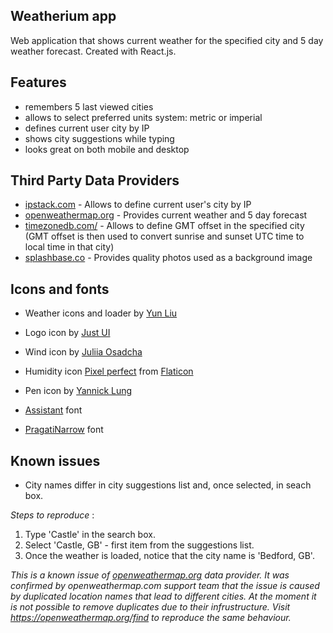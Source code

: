 ## Weatherium app

Web application that shows current weather for the specified city and 5 day weather forecast.
Created with React.js.


## Features

- remembers 5 last viewed cities
- allows to select preferred units system: metric or imperial
- defines current user city by IP
- shows city suggestions while typing
- looks great on both mobile and desktop


## Third Party Data Providers

 - [ipstack.com](https://ipstack.com/) - Allows to define current user's city by IP
 - [openweathermap.org](https://openweathermap.org) - Provides current weather and 5 day forecast
 - [timezonedb.com/](https://timezonedb.com/) - Allows to define GMT offset in the specified city (GMT offset is then used to convert sunrise and sunset UTC time to local time in that city)
 - [splashbase.co](https://www.splashbase.co/) - Provides quality photos used as a background image


## Icons and fonts

 - Weather icons and loader by [Yun Liu](https://www.iconfinder.com/Neolau1119/icon-sets)
 - Logo icon by [Just UI](https://www.iconfinder.com/justui)
 - Wind icon by [Juliia Osadcha](https://www.iconfinder.com/Juliia_Os)
 - Humidity icon [Pixel perfect](https://www.flaticon.com/authors/pixel-perfect) from [Flaticon](https://www.flaticon.com)
 - Pen icon by [Yannick Lung](https://www.iconfinder.com/yanlu)

 - [Assistant](https://fonts.google.com/specimen/Assistant) font
 - [PragatiNarrow](https://fonts.google.com/specimen/Pragati+Narrow) font


## Known issues

 - City names differ in city suggestions list and, once selected, in seach box.

*Steps to reproduce* : 
1. Type 'Castle' in the search box. 
2. Select 'Castle, GB' - first item from the suggestions list.
3. Once the weather is loaded, notice that the city name is 'Bedford, GB'.

*This is a known issue of [openweathermap.org](https://openweathermap.org) data provider. It was confirmed by openweathermap.com support team that the issue is caused by duplicated location names that lead to different cities. At the moment it is not possible to remove duplicates due to their infrustructure.*
*Visit https://openweathermap.org/find to reproduce the same behaviour.*


